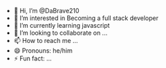 - 👋 Hi, I’m @DaBrave210
- 👀 I’m interested in Becoming a full stack developer
- 🌱 I’m currently learning javascript
- 💞️ I’m looking to collaborate on ...
- 📫 How to reach me ...
- 😄 Pronouns: he/him
- ⚡ Fun fact: ...

<!---
DaBrave210/DaBrave210 is a ✨ special ✨ repository because its `README.md` (this file) appears on your GitHub profile.
You can click the Preview link to take a look at your changes.
--->
